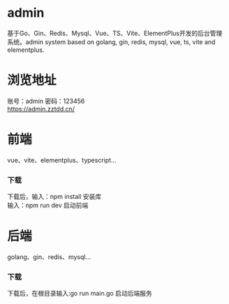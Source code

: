 # admin
基于Go、Gin、Redis、Mysql、Vue、TS、Vite、ElementPlus开发的后台管理系统。admin system based on golang, gin, redis, mysql, vue, ts, vite and elementplus.
# 浏览地址
账号：admin 密码：123456  
https://admin.zztdd.cn/
# 前端
vue、vite、elementplus、typescript...  
### 下载
下载后，输入：npm install 安装库  
输入：npm run dev 启动前端
# 后端
golang、gin、redis、mysql...  
### 下载
下载后，在根目录输入:go run main.go 启动后端服务